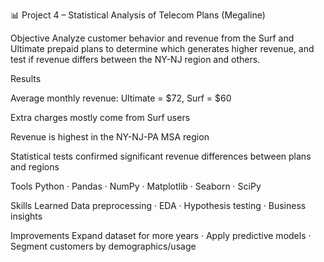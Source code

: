 📊 Project 4 – Statistical Analysis of Telecom Plans (Megaline)

Objective
Analyze customer behavior and revenue from the Surf and Ultimate prepaid plans to determine which generates higher revenue, and test if revenue differs between the NY-NJ region and others.

Results

Average monthly revenue: Ultimate = $72, Surf = $60

Extra charges mostly come from Surf users

Revenue is highest in the NY-NJ-PA MSA region

Statistical tests confirmed significant revenue differences between plans and regions

Tools
Python · Pandas · NumPy · Matplotlib · Seaborn · SciPy

Skills Learned
Data preprocessing · EDA · Hypothesis testing · Business insights

Improvements
Expand dataset for more years · Apply predictive models · Segment customers by demographics/usage
